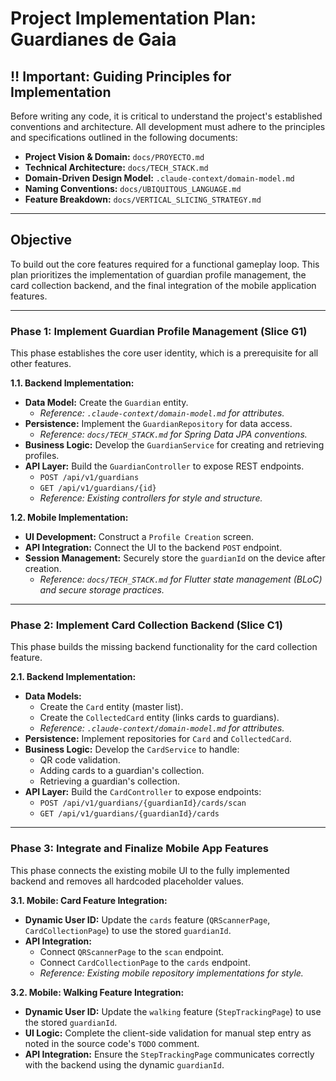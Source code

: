 # Project Implementation Plan: Guardianes de Gaia

## ‼️ Important: Guiding Principles for Implementation

Before writing any code, it is critical to understand the project's established conventions and architecture. All development must adhere to the principles and specifications outlined in the following documents:

- **Project Vision & Domain:** `docs/PROYECTO.md`
- **Technical Architecture:** `docs/TECH_STACK.md`
- **Domain-Driven Design Model:** `.claude-context/domain-model.md`
- **Naming Conventions:** `docs/UBIQUITOUS_LANGUAGE.md`
- **Feature Breakdown:** `docs/VERTICAL_SLICING_STRATEGY.md`

---

## Objective

To build out the core features required for a functional gameplay loop. This plan prioritizes the implementation of guardian profile management, the card collection backend, and the final integration of the mobile application features.

---

### **Phase 1: Implement Guardian Profile Management (Slice G1)**

This phase establishes the core user identity, which is a prerequisite for all other features.

**1.1. Backend Implementation:**
-   **Data Model:** Create the `Guardian` entity.
    -   *Reference: `.claude-context/domain-model.md` for attributes.*
-   **Persistence:** Implement the `GuardianRepository` for data access.
    -   *Reference: `docs/TECH_STACK.md` for Spring Data JPA conventions.*
-   **Business Logic:** Develop the `GuardianService` for creating and retrieving profiles.
-   **API Layer:** Build the `GuardianController` to expose REST endpoints.
    -   `POST /api/v1/guardians`
    -   `GET /api/v1/guardians/{id}`
    -   *Reference: Existing controllers for style and structure.*

**1.2. Mobile Implementation:**
-   **UI Development:** Construct a `Profile Creation` screen.
-   **API Integration:** Connect the UI to the backend `POST` endpoint.
-   **Session Management:** Securely store the `guardianId` on the device after creation.
    -   *Reference: `docs/TECH_STACK.md` for Flutter state management (BLoC) and secure storage practices.*

---

### **Phase 2: Implement Card Collection Backend (Slice C1)**

This phase builds the missing backend functionality for the card collection feature.

**2.1. Backend Implementation:**
-   **Data Models:**
    -   Create the `Card` entity (master list).
    -   Create the `CollectedCard` entity (links cards to guardians).
    -   *Reference: `.claude-context/domain-model.md` for attributes.*
-   **Persistence:** Implement repositories for `Card` and `CollectedCard`.
-   **Business Logic:** Develop the `CardService` to handle:
    -   QR code validation.
    -   Adding cards to a guardian's collection.
    -   Retrieving a guardian's collection.
-   **API Layer:** Build the `CardController` to expose endpoints:
    -   `POST /api/v1/guardians/{guardianId}/cards/scan`
    -   `GET /api/v1/guardians/{guardianId}/cards`

---

### **Phase 3: Integrate and Finalize Mobile App Features**

This phase connects the existing mobile UI to the fully implemented backend and removes all hardcoded placeholder values.

**3.1. Mobile: Card Feature Integration:**
-   **Dynamic User ID:** Update the `cards` feature (`QRScannerPage`, `CardCollectionPage`) to use the stored `guardianId`.
-   **API Integration:**
    -   Connect `QRScannerPage` to the `scan` endpoint.
    -   Connect `CardCollectionPage` to the `cards` endpoint.
    -   *Reference: Existing mobile repository implementations for style.*

**3.2. Mobile: Walking Feature Integration:**
-   **Dynamic User ID:** Update the `walking` feature (`StepTrackingPage`) to use the stored `guardianId`.
-   **UI Logic:** Complete the client-side validation for manual step entry as noted in the source code's `TODO` comment.
-   **API Integration:** Ensure the `StepTrackingPage` communicates correctly with the backend using the dynamic `guardianId`.
